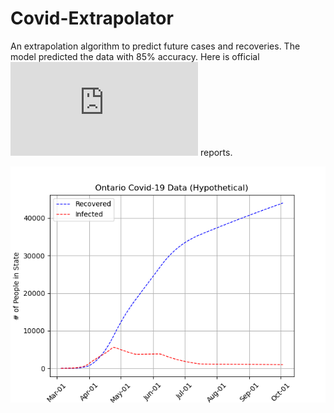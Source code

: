 # Covid-Extrapolator
An extrapolation algorithm to predict future cases and recoveries. The model predicted the data with 85% accuracy. Here is official ![Ontario](https://files.ontario.ca/moh-covid-19-report-en-2020-10-02.pdf) reports.

![](extrapolated.png)
